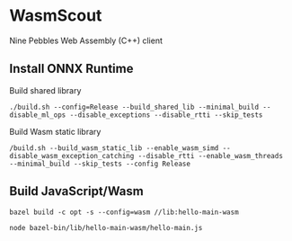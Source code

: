 # WasmScout
Nine Pebbles Web Assembly (C++) client

## Install ONNX Runtime

Build shared library
```shell
./build.sh --config=Release --build_shared_lib --minimal_build --disable_ml_ops --disable_exceptions --disable_rtti --skip_tests
```

Build Wasm static library
```shell
/build.sh --build_wasm_static_lib --enable_wasm_simd --disable_wasm_exception_catching --disable_rtti --enable_wasm_threads  --minimal_build --skip_tests --config Release
```

## Build JavaScript/Wasm
```shell
bazel build -c opt -s --config=wasm //lib:hello-main-wasm

node bazel-bin/lib/hello-main-wasm/hello-main.js
```